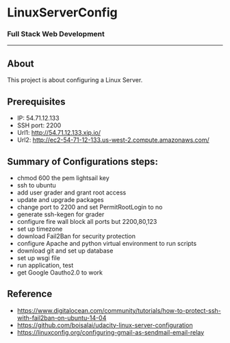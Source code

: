 # LinuxServerConfig
### Full Stack Web Development
_______________________
## About
This project is about configuring a Linux Server. 

## Prerequisites

* IP: 54.71.12.133
* SSH port: 2200
* Url1: http://54.71.12.133.xip.io/
* Url2: http://ec2-54-71-12-133.us-west-2.compute.amazonaws.com/

## Summary of Configurations steps:
* chmod 600 the pem lightsail key
* ssh to ubuntu
* add user grader and grant root access
* update and upgrade packages
* change port to 2200 and set PermitRootLogin to no
* generate ssh-kegen for grader
* configure fire wall block all ports but 2200,80,123
* set up timezone
* download Fail2Ban for security protection
* configure Apache and python virtual environment to run scripts
* download git and set up database
* set up wsgi file
* run application, test
* get Google Oautho2.0 to work

Reference
-------------
* https://www.digitalocean.com/community/tutorials/how-to-protect-ssh-with-fail2ban-on-ubuntu-14-04
* https://github.com/boisalai/udacity-linux-server-configuration
* https://linuxconfig.org/configuring-gmail-as-sendmail-email-relay


